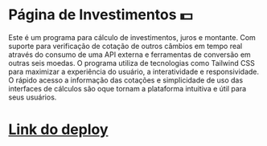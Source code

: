 # Página de Investimentos 💵
Este é um programa para cálculo de investimentos, juros e montante.  Com suporte para verificação de cotação de outros câmbios em tempo real através do consumo de uma API externa e ferramentas de conversão em outras seis moedas. O programa utiliza de tecnologias como Tailwind CSS para maximizar a experiência do usuário, a interatividade e responsividade. O rápido acesso a informação das cotações e simplicidade de uso das interfaces de cálculos são oque tornam a plataforma intuitiva e útil para seus usuários.
# [Link do deploy](https://matheusdrumond.github.io/deploy-drumond-invest/)
